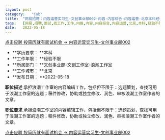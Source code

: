 ```yaml
---
layout:	post
category:	"job"
title:	"网易招聘：内容运营实习生-文创事业部002-内容-内容综合-内容运营-北京本科经验不限"
tags:	[网易,招聘,面试,找工作,工作,内推,内容,内容综合,内容运营,北京,本科,经验不限]
date:	2022-05-18
---
```


[点击应聘 投简历就有面试机会 -> 内容运营实习生-文创事业部002](http://mobile.bole.netease.com/bole/boleDetail?id=30621&employeeId=346f03c3cda5f04c&key=all)



- **学历要求： **本科
- **工作年限： **经验不限
- **所属部门： **文创事业部-文创工作室-浪潮工作室
- **工作城市： **北京
- **发布日期： **2022-05-18



**职位描述**
承担浪潮工作室的内容编辑工作，包括但不限于：选题策划，查找可用于浪潮工作室的选题；稿件修改，协助或独立修改、润色、审核浪潮工作室作者的文章。



**职位要求**
承担浪潮工作室的内容编辑工作，包括但不限于：选题策划，查找可用于浪潮工作室的选题；稿件修改，协助或独立修改、润色、审核浪潮工作室作者的文章。



[点击应聘 投简历就有面试机会 -> 内容运营实习生-文创事业部002](http://mobile.bole.netease.com/bole/boleDetail?id=30621&employeeId=346f03c3cda5f04c&key=all)